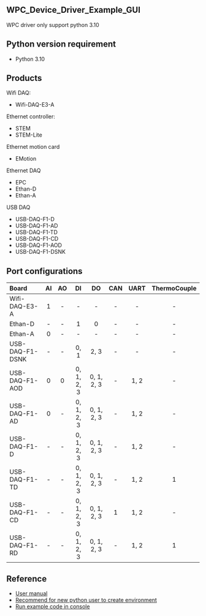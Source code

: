  
## WPC_Device_Driver_Example_GUI
 
WPC driver only support python 3.10

## Python version requirement
- Python 3.10 

Products
--------
Wifi DAQ:
- Wifi-DAQ-E3-A

Ethernet controller:
- STEM
- STEM-Lite

Ethernet motion card
- EMotion

Ethernet DAQ
- EPC
- Ethan-D
- Ethan-A

USB DAQ
- USB-DAQ-F1-D
- USB-DAQ-F1-AD
- USB-DAQ-F1-TD
- USB-DAQ-F1-CD
- USB-DAQ-F1-AOD
- USB-DAQ-F1-DSNK

Port configurations
-------------------

| Board           | AI  | AO | DI         | DO         | CAN | UART |ThermoCouple|
|:----------------|:---:|:--:|:----------:|:----------:|:---:|:----:|:----------:|
| Wifi-DAQ-E3-A   | 1   | -  | -          | -          |-    |-     |-           |
| Ethan-D         | -   | -  | 1          | 0          |-    |-     |-           |
| Ethan-A         | 0   | -  | -          | -          |-    |-     |-           |
| USB-DAQ-F1-DSNK | -   | -  | 0, 1       | 2, 3       |-    |-     |-           |
| USB-DAQ-F1-AOD  | 0   | 0  | 0, 1, 2, 3 | 0, 1, 2, 3 |-    |1, 2  |-           |
| USB-DAQ-F1-AD   | 0   | -  | 0, 1, 2, 3 | 0, 1, 2, 3 |-    |1, 2  |-           |
| USB-DAQ-F1-D    | -   | -  | 0, 1, 2, 3 | 0, 1, 2, 3 |-    |1, 2  |-           |
| USB-DAQ-F1-TD   | -   | -  | 0, 1, 2, 3 | 0, 1, 2, 3 |-    |1, 2  |1           |
| USB-DAQ-F1-CD   | -   | -  | 0, 1, 2, 3 | 0, 1, 2, 3 |1    |1, 2  |-           |
| USB-DAQ-F1-RD   | -   | -  | 0, 1, 2, 3 | 0, 1, 2, 3 |-    |1, 2  |1           |


## Reference
- [User manual](https://wpc-systems.github.io/WPC_Python_driver_release/)
- [Recommend for new python user to create environment](https://github.com/WPC-systems/WPC_Python_driver_release/wiki/Install-miniconda-and-build-environment) 
- [Run example code in console](https://github.com/WPC-systems/WPC_Python_driver_release/wiki/How-to-run-WPC-Python-driver-example-code-in-console)

